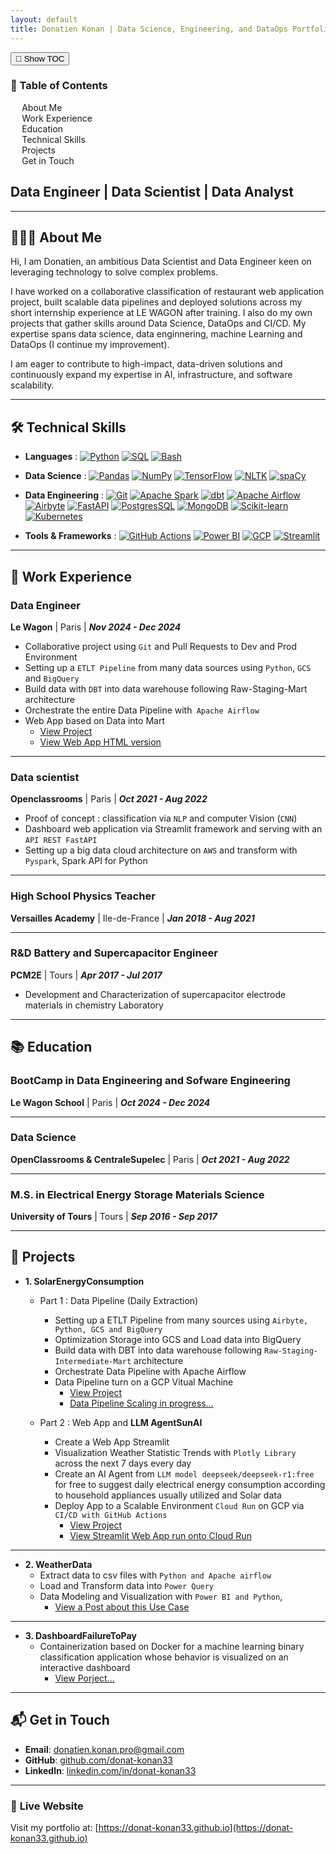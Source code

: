 ```yaml
---
layout: default
title: Donatien Konan | Data Science, Engineering, and DataOps Portfolio
---
```


<!-- Toggle Button -->
<button id="toc-toggle" class="toc-toggle-btn">📑 Show TOC</button>

<!-- TOC Container -->
<div class="toc-container hidden" id="toc">
    <div class="toc">
        <h3>📑 Table of Contents</h3>
        <ul>
            <li><a href="#about">About Me</a></li>
            <li><a href="#work-experience">Work Experience</a></li>
            <li><a href="#education">Education</a></li>
            <li><a href="#technical-skills">Technical Skills</a></li>
            <li><a href="#projects">Projects</a></li>
            <li><a href="#contact">Get in Touch</a></li>
        </ul>
    </div>
</div>

## **Data Engineer | Data Scientist | Data Analyst**
---

## <a id="about"></a> 👨🏻‍💻 **About Me**

<!--[Profile Picture](assets/img/profile.jpg)>  <!-- Replace with your profile image -->

Hi, I am Donatien, an ambitious Data Scientist and Data Engineer keen on leveraging technology to solve complex problems.

I have worked on a collaborative classification of restaurant web application project, built scalable data pipelines and deployed solutions across my short internship experience at LE WAGON after training. I also do my own projects that gather skills around Data Science, DataOps and CI/CD. My expertise spans data science, data enginnering, machine Learning and DataOps (I continue my improvement).

I am eager to contribute to high-impact, data-driven solutions and continuously expand my expertise in AI, infrastructure, and software scalability.

---


## <a id="technical-skills"></a> 🛠️  **Technical Skills**

- **Languages** :
[![Python](https://img.shields.io/badge/-Python-3776AB?style=flat&logo=python)](https://www.python.org/)
[![SQL](https://img.shields.io/badge/-SQL-003B57?style=flat&logo=postgresql)](https://www.postgresql.org/)
[![Bash](https://img.shields.io/badge/Bash-4EAA25?style=flat&logo=gnu-bash&logoColor=white)](https://www.gnu.org/software/bash/)


- **Data Science** :
[![Pandas](https://img.shields.io/badge/-Pandas-150458?style=flat&logo=pandas)](https://pandas.pydata.org/)
[![NumPy](https://img.shields.io/badge/NumPy-013243?style=flat&logo=numpy&logoColor=white)](https://numpy.org/)
[![TensorFlow](https://img.shields.io/badge/TensorFlow-FF6F00?style=flat&logo=tensorflow&logoColor=white)](https://www.tensorflow.org/)
[![NLTK](https://img.shields.io/badge/NLTK-026DA1?style=flat&logo=python&logoColor=white)](https://www.nltk.org/)
[![spaCy](https://img.shields.io/badge/spaCy-09A3D5?style=flat&logo=python&logoColor=white)](https://spacy.io/)

- **Data Engineering** :
[![Git](https://img.shields.io/badge/-Git-F05032?style=flat&logo=git)](https://git-scm.com/)
[![Apache Spark](https://img.shields.io/badge/-Apache%20Spark-E25A1C?style=flat&logo=apache-spark)](https://spark.apache.org/)
[![dbt](https://img.shields.io/badge/-dbt-FF4F00?style=flat&logo=dbt)](https://www.getdbt.com/)
[![Apache Airflow](https://img.shields.io/badge/-Apache%20Airflow-017E7D?style=flat&logo=apache-airflow)](https://airflow.apache.org/)
[![Airbyte](https://img.shields.io/badge/-Airbyte-00B4A1?style=flat&logo=airbyte)](https://airbyte.com/)
[![FastAPI](https://img.shields.io/badge/-FastAPI-009688?style=flat&logo=fastapi&logoColor=white)](https://fastapi.tiangolo.com/)
[![PostgresSQL](https://img.shields.io/badge/-PostgreSQL-4479A1?style=flat&logo)](https://www.postgresql.org/)
[![MongoDB](https://img.shields.io/badge/-MongoDB-47A248?style=flat&logo=mongodb)](https://www.mongodb.com/)
[![Scikit-learn](https://img.shields.io/badge/-Scikit_learn-F7931E?style=flat&logo=scikit-learn)](https://scikit-learn.org/stable/)
[![Kubernetes](https://img.shields.io/badge/-Kubernetes-326CE5?style=flat&logo=kubernetes&logoColor=white)](https://kubernetes.io/)


- **Tools & Frameworks** :
[![GitHub Actions](https://img.shields.io/badge/GitHub%20Actions-2088FF?style=flat&logo=github-actions&logoColor=white)](https://github.com/features/actions)
[![Power BI](https://img.shields.io/badge/Power%20BI-F2C811?style=flat&logo=power-bi&logoColor=black)](https://powerbi.microsoft.com/)
[![GCP](https://img.shields.io/badge/Google%20Cloud-4285F4?style=flat&logo=google-cloud&logoColor=white)](https://cloud.google.com/)
[![Streamlit](https://img.shields.io/badge/-Streamlit-FF4B4B?style=flat&logo=streamlit&logoColor=white)](https://streamlit.io/)

---

## <a id="work-experience"></a>💼 **Work Experience**
### **Data Engineer**
**Le Wagon** | Paris | **_Nov 2024 - Dec 2024_**
<!--[Le Wagon Picture](assets/img/lewagon.jpeg)> <!-- Replace with your lewagon image -->
- Collaborative project using `Git` and Pull Requests to Dev and Prod Environment
- Setting up a `ETLT Pipeline` from many data sources using `Python`, `GCS` and `BigQuery`
- Build data with `DBT` into data warehouse following Raw-Staging-Mart architecture
- Orchestrate the entire Data Pipeline with` Apache Airflow`
- Web App based on Data into Mart
    - [View Project](https://github.com/SurEtBon)
    - [View Web App HTML version](https://suretbon.fr/)

---

### **Data scientist**
**Openclassrooms** | Paris | **_Oct 2021 - Aug 2022_**
<!--[Openclassroom Logo](assets/img/openclassrooms.png)>  <!-- Replace with your openclassroom image -->
- Proof of concept : classification via `NLP` and computer Vision (`CNN`)
- Dashboard web application via Streamlit framework and serving with an `API REST FastAPI`
- Setting up a big data cloud architecture on `AWS` and transform with `Pyspark`, Spark API for Python

---

### **High School Physics Teacher**
**Versailles Academy** | Ile-de-France | **_Jan 2018 - Aug 2021_**
<!--[academie_de_versailles Logo](assets/img/academie_de_versailles.png)> <!-- Replace with your academie_de_versailles image -->

---

### **R&D Battery and Supercapacitor Engineer**
**PCM2E** | Tours | **_Apr 2017 - Jul 2017_**
<!--[PCM2E Logo](assets/img/PCM2E.png)-->
- Development and Characterization of supercapacitor electrode materials in chemistry Laboratory

---

## <a id="education"></a>📚 **Education**
### **BootCamp in Data Engineering and Sofware Engineering**
**Le Wagon School** | Paris | **_Oct 2024 - Dec 2024_**
<!--[Le Wagon Logo](assets/img/univ-tours.svg)-->

---

### **Data Science**
**OpenClassrooms & CentraleSupelec** | Paris | **_Oct 2021 - Aug 2022_**
<!--[Openclassrooms & CentraleSupelec Logo](assets/img/centralesupelec.svg)-->

---

### **M.S. in Electrical Energy Storage Materials Science**
**University of Tours** | Tours | **_Sep 2016 - Sep 2017_**
<!--[University of Tours Logo](assets/img/univ-tours.svg)-->

---

## <a id="projects"></a>🚀 **Projects**

- **1. SolarEnergyConsumption**
    - Part 1 : Data Pipeline (Daily Extraction)
      - Setting up a ETLT Pipeline from many sources using `Airbyte, Python, GCS and BigQuery`
      - Optimization Storage into GCS and Load data into BigQuery
      - Build data with DBT into data warehouse following `Raw-Staging-Intermediate-Mart` architecture
      - Orchestrate Data Pipeline with Apache Airflow
      - Data Pipeline turn on a GCP Vitual Machine
        - [View Project](https://github.com/donat-konan33/airbyte_deployment)
        - [Data Pipeline Scaling in progress...](https://github.com/donat-konan33/MetropolitanFranceWeather)

    - Part 2 : Web App and **LLM AgentSunAI**
      - Create a Web App Streamlit
      - Visualization Weather Statistic Trends with `Plotly Library` across the next 7 days every day
      - Create an AI Agent from `LLM model deepseek/deepseek-r1:free` for free to suggest daily electrical energy consumption according to household appliances usually utilized and Solar data
      - Deploy App to a Scalable Environment ``Cloud Run`` on GCP via ``CI/CD with GitHub Actions``
        - [View Project](https://github.com/donat-konan33/weatherteam_streamlit_dashboard)
        - [View Streamlit Web App run onto Cloud Run](https://weather-photovoltaic-app-775528963714.europe-west1.run.app/)

---

- **2. WeatherData**
  - Extract data to csv files with `Python and Apache airflow`
  - Load and Transform data into ``Power Query``
  - Data Modeling and Visualization with `Power BI and Python`,
    - [View a Post about this Use Case](https://onokana8.github.io/SolarPanelsNasa/2024/05/30/Analyzing-extracted-Data-handling-with-Power-BI-and-Python.html)

---

- **3. DashboardFailureToPay**
  - Containerization based on Docker for a machine learning binary classification application whose behavior is visualized on an interactive dashboard
    - [View Porject...](https://github.com/ONOKANA8/DashboardFailureToPay/tree/docker-app-branch)

---

## <a id="contact"></a>📬 **Get in Touch**

- **Email**: [donatien.konan.pro@gmail.com](mailto:donatien.konan.pro@gmail.com)
- **GitHub**: [github.com/donat-konan33](https://github.com/donat-konan33)
- **LinkedIn**: [linkedin.com/in/donat-konan33](https://linkedin.com/in/donat-konan33)

---

### 🔗 **Live Website**

Visit my portfolio at: [https://donat-konan33.github.io](https://donat-konan33.github.io)
